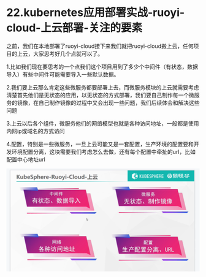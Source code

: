 # 22.kubernetes应用部署实战-ruoyi-cloud-上云部署-关注的要素



​		之前，我们在本地部署了ruoyi-cloud接下来我们就把ruoyi-cloud搬上云，任何项目的上云，大家思考好几个点就可以了。

​		1.比如我们现在要思考的一个点我们这个项目用到了多少个中间件（有状态，数据导入）有些中间件可能需要导入一些默认数据。

​		2.我们要上云那么肯定这些微服务都要部署上去，而微服务模块的上云就需要考虑清楚首先他们是无状态的应用，以无状态的方式部署，我们要自己制作每一个微服务的镜像，在自己制作镜像的过程中又会出现一些问题，我们后续体会和解决这些问题

​		3.上云以后各个组件，微服务他们的网络模型也就是各种访问地址，一般都是使用内网ip或域名的方式访问



​		4.配置，特别是一些微服务，一旦上云可能又是一套配置，生产环境的配置要和开发环境配置分离，这块需要我们考虑怎么去做，还有每个配置中牵扯的url，比如配置中心地址url



![1655213697125](../../.vuepress/public/images/1655213697125.png)





















































































